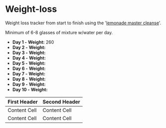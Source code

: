 # Weight-loss
Weight loss tracker from start to finish using the '[lemonade master cleanse](http://organicmastercleanse.com/Step-2-How-To-Do-The-Lemonade-Diet.html)'.

Minimum of 6-8 glasses of mixture w/water per day.

* **Day 1  -**
**Weight:** 260
* **Day 2  -**
**Weight:** 
* **Day 3  -**
**Weight:** 
* **Day 4  -**
**Weight:** 
* **Day 5  -**
**Weight:** 
* **Day 6  -**
**Weight:** 
* **Day 7  -**
**Weight:** 
* **Day 8  -**
**Weight:** 
* **Day 9  -**
**Weight:** 
* **Day 10 -**
**Weight:** 

| First Header  | Second Header |
| ------------- | ------------- |
| Content Cell  | Content Cell  |
| Content Cell  | Content Cell  |
